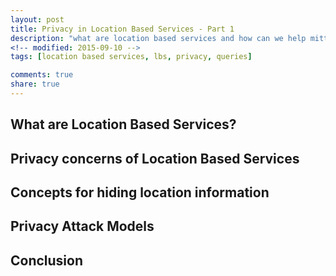 ```yaml
---
layout: post
title: Privacy in Location Based Services - Part 1
description: "what are location based services and how can we help mittigate the security vulnerabilities"
<!-- modified: 2015-09-10 -->
tags: [location based services, lbs, privacy, queries]

comments: true
share: true
---
```




## What are Location Based Services?




## Privacy concerns of Location Based Services




## Concepts for hiding location information


## Privacy Attack Models

## Conclusion

